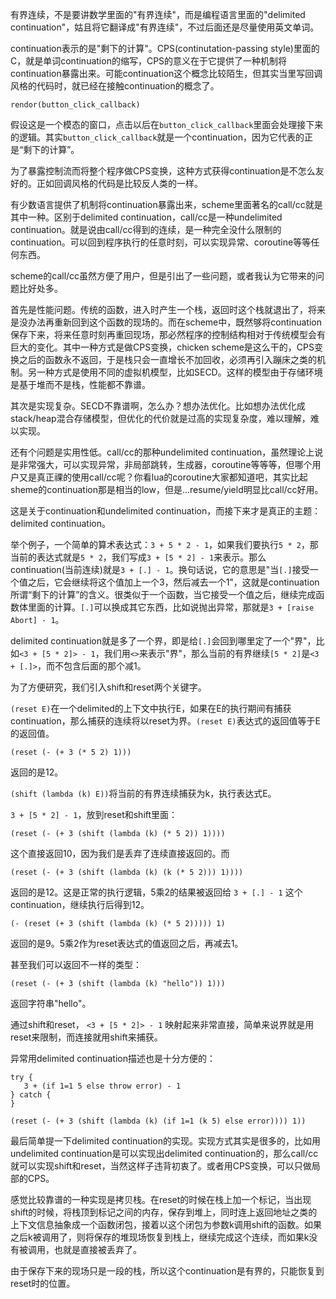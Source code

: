 有界连续，不是要讲数学里面的"有界连续"，而是编程语言里面的"delimited continuation"，姑且将它翻译成"有界连续"，不过后面还是尽量使用英文单词。

continuation表示的是"剩下的计算"。CPS(continutation-passing style)里面的C，就是单词continuation的缩写，CPS的意义在于它提供了一种机制将continuation暴露出来。可能continuation这个概念比较陌生，但其实当里写回调风格的代码时，就已经在接触continuation的概念了。

```
rendor(button_click_callback)
```

假设这是一个模态的窗口，点击以后在`button_click_callback`里面会处理接下来的逻辑。其实`button_click_callback`就是一个continuation，因为它代表的正是“剩下的计算”。

为了暴露控制流而将整个程序做CPS变换，这种方式获得continuation是不怎么友好的。正如回调风格的代码是比较反人类的一样。

有少数语言提供了机制将continuation暴露出来，scheme里面著名的call/cc就是其中一种。区别于delimited continuation，call/cc是一种undelimited continuation。就是说由call/cc得到的连续，是一种完全没什么限制的continuation。可以回到程序执行的任意时刻，可以实现异常、coroutine等等任何东西。

scheme的call/cc虽然方便了用户，但是引出了一些问题，或者我认为它带来的问题比好处多。

首先是性能问题。传统的函数，进入时产生一个栈，返回时这个栈就退出了，将来是没办法再重新回到这个函数的现场的。而在scheme中，既然够将continuation保存下来，将来任意时刻再重回现场，那必然程序的控制结构相对于传统模型会有巨大的变化。其中一种方式是做CPS变换，chicken scheme是这么干的，CPS变换之后的函数永不返回，于是栈只会一直增长不加回收，必须再引入蹦床之类的机制。另一种方式是使用不同的虚拟机模型，比如SECD。这样的模型由于存储环境是基于堆而不是栈，性能都不靠谱。

其次是实现复杂。SECD不靠谱啊，怎么办？想办法优化。比如想办法优化成stack/heap混合存储模型，但优化的代价就是过高的实现复杂度，难以理解，难以实现。

还有个问题是实用性低。call/cc的那种undelimited continuation，虽然理论上说是非常强大，可以实现异常，非局部跳转，生成器，coroutine等等等，但哪个用户又是真正祼的使用call/cc呢？你看lua的coroutine大家都知道吧，其实比起sheme的continuation那是相当的low，但是...resume/yield明显比call/cc好用。

这是关于continuation和undelimited continuation，而接下来才是真正的主题：delimited continuation。

举个例子，一个简单的算术表达式：`3 + 5 * 2 - 1`，如果我们要执行`5 * 2`，那当前的表达式就是`5 * 2`，我们写成`3 + [5 * 2] - 1`来表示。那么continuation(当前连续)就是`3 + [.] - 1`。换句话说，它的意思是"当`[.]`接受一个值之后，它会继续将这个值加上一个3，然后减去一个1"，这就是continuation所谓“剩下的计算”的含义。很类似于一个函数，当它接受一个值之后，继续完成函数体里面的计算。`[.]`可以换成其它东西，比如说抛出异常，那就是`3 + [raise Abort] - 1`。

delimited continuation就是多了一个界，即是给`[.]`会回到哪里定了一个"界"，比如`<3 + [5 * 2]> - 1`，我们用`<>`来表示"界"，那么当前的有界继续`[5 * 2]`是`<3 + [.]>`，而不包含后面的那个减1。

为了方便研究，我们引入shift和reset两个关键字。

`(reset E)`在一个delimited的上下文中执行E，如果在E的执行期间有捕获continuation，那么捕获的连续将以reset为界。`(reset E)`表达式的返回值等于E的返回值。

```
(reset (- (+ 3 (* 5 2) 1)))
```

返回的是12。

`(shift (lambda (k) E))`将当前的有界连续捕获为k，执行表达式E。

`3 + [5 * 2] - 1`，放到reset和shift里面：

```
(reset (- (+ 3 (shift (lambda (k) (* 5 2)) 1))))
```

这个直接返回10，因为我们是丢弃了连续直接返回的。而

```
(reset (- (+ 3 (shift (lambda (k) (k (* 5 2))) 1))))
```

返回的是12。这是正常的执行逻辑，5乘2的结果被返回给 `3 + [.] - 1` 这个continuation，继续执行后得到12。

```
(- (reset (+ 3 (shift (lambda (k) (* 5 2))))) 1)
```

返回的是9。5乘2作为reset表达式的值返回之后，再减去1。

甚至我们可以返回不一样的类型：

```
(reset (- (+ 3 (shift (lambda (k) "hello")) 1)))
```

返回字符串"hello"。

通过shift和reset， `<3 + [5 * 2]> - 1` 映射起来非常直接，简单来说界就是用reset来限制，而连接就用shift来捕获。

异常用delimited continuation描述也是十分方便的：

```
try {
   3 + (if 1=1 5 else throw error) - 1
} catch {
}
```

```
(reset (- (+ 3 (shift (lambda (k) (if 1=1 (k 5) else error)))) 1))
```

最后简单提一下delimited continuation的实现。实现方式其实是很多的，比如用undelimited continuation是可以实现出delimited continuation的，那么call/cc就可以实现shift和reset，当然这样子违背初衷了。或者用CPS变换，可以只做局部的CPS。

感觉比较靠谱的一种实现是拷贝栈。在reset的时候在栈上加一个标记，当出现shift的时候，将栈顶到标记之间的内存，保存到堆上，同时连上返回地址之类的上下文信息抽象成一个函数闭包，接着以这个闭包为参数k调用shift的函数。如果之后k被调用了，则将保存的堆现场恢复到栈上，继续完成这个连续，而如果k没有被调用，也就是直接被丢弃了。

由于保存下来的现场只是一段的栈，所以这个continuation是有界的，只能恢复到reset时的位置。